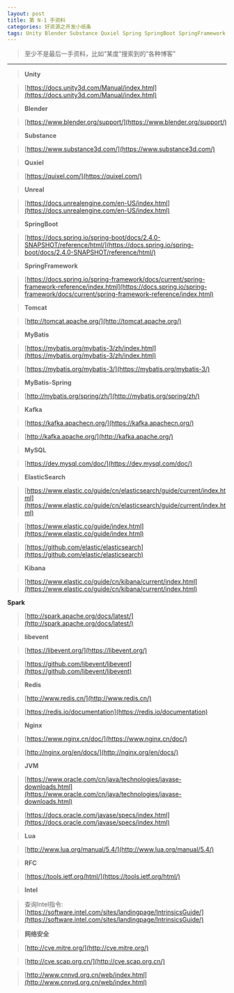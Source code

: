 ```yaml
---
layout: post
title: 第 N-1 手资料
categories: 好资源之开发小纸条
tags: Unity Blender Substance Quxiel Spring SpringBoot SpringFramework SpringCore SpringMVC MyBatis MyBatis-Spring Kafka MySQL ElasticSearch Kibana Redis Nginx JVM Java Lua Tomcat
---
```


>至少不是最后一手资料，比如“某度”搜索到的“各种博客”

---

>**Unity**

>[https://docs.unity3d.com/Manual/index.html](https://docs.unity3d.com/Manual/index.html)

>**Blender**

>[https://www.blender.org/support/](https://www.blender.org/support/)

>**Substance**

>[https://www.substance3d.com/](https://www.substance3d.com/)

>**Quxiel**

>[https://quixel.com/](https://quixel.com/)

>**Unreal**

>[https://docs.unrealengine.com/en-US/index.html](https://docs.unrealengine.com/en-US/index.html)

>**SpringBoot**

>[https://docs.spring.io/spring-boot/docs/2.4.0-SNAPSHOT/reference/html/](https://docs.spring.io/spring-boot/docs/2.4.0-SNAPSHOT/reference/html/)

>**SpringFramework**

>[https://docs.spring.io/spring-framework/docs/current/spring-framework-reference/index.html](https://docs.spring.io/spring-framework/docs/current/spring-framework-reference/index.html)

>**Tomcat**

>[http://tomcat.apache.org/](http://tomcat.apache.org/)

>**MyBatis**

>[https://mybatis.org/mybatis-3/zh/index.html](https://mybatis.org/mybatis-3/zh/index.html)

>[https://mybatis.org/mybatis-3/](https://mybatis.org/mybatis-3/)

>**MyBatis-Spring**

>[http://mybatis.org/spring/zh/](http://mybatis.org/spring/zh/)

>**Kafka**

>[https://kafka.apachecn.org/](https://kafka.apachecn.org/)

>[http://kafka.apache.org/](http://kafka.apache.org/)

>**MySQL**

>[https://dev.mysql.com/doc/](https://dev.mysql.com/doc/)

>**ElasticSearch**

>[https://www.elastic.co/guide/cn/elasticsearch/guide/current/index.html](https://www.elastic.co/guide/cn/elasticsearch/guide/current/index.html)

>[https://www.elastic.co/guide/index.html](https://www.elastic.co/guide/index.html)

>[https://github.com/elastic/elasticsearch](https://github.com/elastic/elasticsearch)

>**Kibana**

>[https://www.elastic.co/guide/cn/kibana/current/index.html](https://www.elastic.co/guide/cn/kibana/current/index.html)

**Spark**

>[http://spark.apache.org/docs/latest/](http://spark.apache.org/docs/latest/)

>**libevent**

>[https://libevent.org/](https://libevent.org/)

>[https://github.com/libevent/libevent](https://github.com/libevent/libevent)

>**Redis**

>[http://www.redis.cn/](http://www.redis.cn/)

>[https://redis.io/documentation](https://redis.io/documentation)

>**Nginx**

>[https://www.nginx.cn/doc/](https://www.nginx.cn/doc/)

>[http://nginx.org/en/docs/](http://nginx.org/en/docs/)

>**JVM**

>[https://www.oracle.com/cn/java/technologies/javase-downloads.html](https://www.oracle.com/cn/java/technologies/javase-downloads.html)

>[https://docs.oracle.com/javase/specs/index.html](https://docs.oracle.com/javase/specs/index.html)

>**Lua**

>[http://www.lua.org/manual/5.4/](http://www.lua.org/manual/5.4/)

>**RFC**

>[https://tools.ietf.org/html/](https://tools.ietf.org/html/)

>**Intel**

>查询Intel指令: [https://software.intel.com/sites/landingpage/IntrinsicsGuide/](https://software.intel.com/sites/landingpage/IntrinsicsGuide/)

>**网络安全**

>[http://cve.mitre.org/](http://cve.mitre.org/)

>[http://cve.scap.org.cn/](http://cve.scap.org.cn/)

>[http://www.cnnvd.org.cn/web/index.html](http://www.cnnvd.org.cn/web/index.html)


